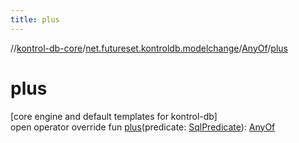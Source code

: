 ```yaml
---
title: plus
---
```

//[kontrol-db-core](../../../index.html)/[net.futureset.kontroldb.modelchange](../index.html)/[AnyOf](index.html)/[plus](plus.html)



# plus



[core engine and default templates for kontrol-db]\
open operator override fun [plus](plus.html)(predicate: [SqlPredicate](../-sql-predicate/index.html)): [AnyOf](index.html)





